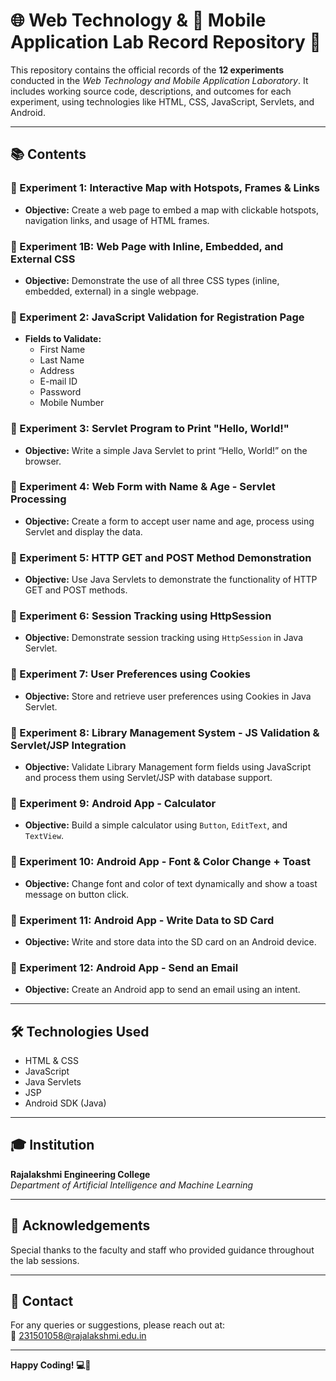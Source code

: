 # 🌐 Web Technology & 📱 Mobile Application Lab Record Repository 🚀

This repository contains the official records of the **12 experiments** conducted in the *Web Technology and Mobile Application Laboratory*. It includes working source code, descriptions, and outcomes for each experiment, using technologies like HTML, CSS, JavaScript, Servlets, and Android.

---

## 📚 Contents

### 🧪 Experiment 1: Interactive Map with Hotspots, Frames & Links
- **Objective:** Create a web page to embed a map with clickable hotspots, navigation links, and usage of HTML frames.

### 🧪 Experiment 1B: Web Page with Inline, Embedded, and External CSS
- **Objective:** Demonstrate the use of all three CSS types (inline, embedded, external) in a single webpage.

### 🧪 Experiment 2: JavaScript Validation for Registration Page
- **Fields to Validate:**
  - First Name
  - Last Name
  - Address
  - E-mail ID
  - Password
  - Mobile Number

### 🧪 Experiment 3: Servlet Program to Print "Hello, World!"
- **Objective:** Write a simple Java Servlet to print “Hello, World!” on the browser.

### 🧪 Experiment 4: Web Form with Name & Age - Servlet Processing
- **Objective:** Create a form to accept user name and age, process using Servlet and display the data.

### 🧪 Experiment 5: HTTP GET and POST Method Demonstration
- **Objective:** Use Java Servlets to demonstrate the functionality of HTTP GET and POST methods.

### 🧪 Experiment 6: Session Tracking using HttpSession
- **Objective:** Demonstrate session tracking using `HttpSession` in Java Servlet.

### 🧪 Experiment 7: User Preferences using Cookies
- **Objective:** Store and retrieve user preferences using Cookies in Java Servlet.

### 🧪 Experiment 8: Library Management System - JS Validation & Servlet/JSP Integration
- **Objective:** Validate Library Management form fields using JavaScript and process them using Servlet/JSP with database support.

### 🧪 Experiment 9: Android App - Calculator
- **Objective:** Build a simple calculator using `Button`, `EditText`, and `TextView`.

### 🧪 Experiment 10: Android App - Font & Color Change + Toast
- **Objective:** Change font and color of text dynamically and show a toast message on button click.

### 🧪 Experiment 11: Android App - Write Data to SD Card
- **Objective:** Write and store data into the SD card on an Android device.

### 🧪 Experiment 12: Android App - Send an Email
- **Objective:** Create an Android app to send an email using an intent.

---

## 🛠️ Technologies Used

- HTML & CSS  
- JavaScript  
- Java Servlets  
- JSP  
- Android SDK (Java)  

---

## 🎓 Institution

**Rajalakshmi Engineering College**  
*Department of Artificial Intelligence and Machine Learning*

---

## 🙌 Acknowledgements

Special thanks to the faculty and staff who provided guidance throughout the lab sessions.

---

## 📧 Contact

For any queries or suggestions, please reach out at:  
📩 231501058@rajalakshmi.edu.in

---

**Happy Coding! 💻📲**
